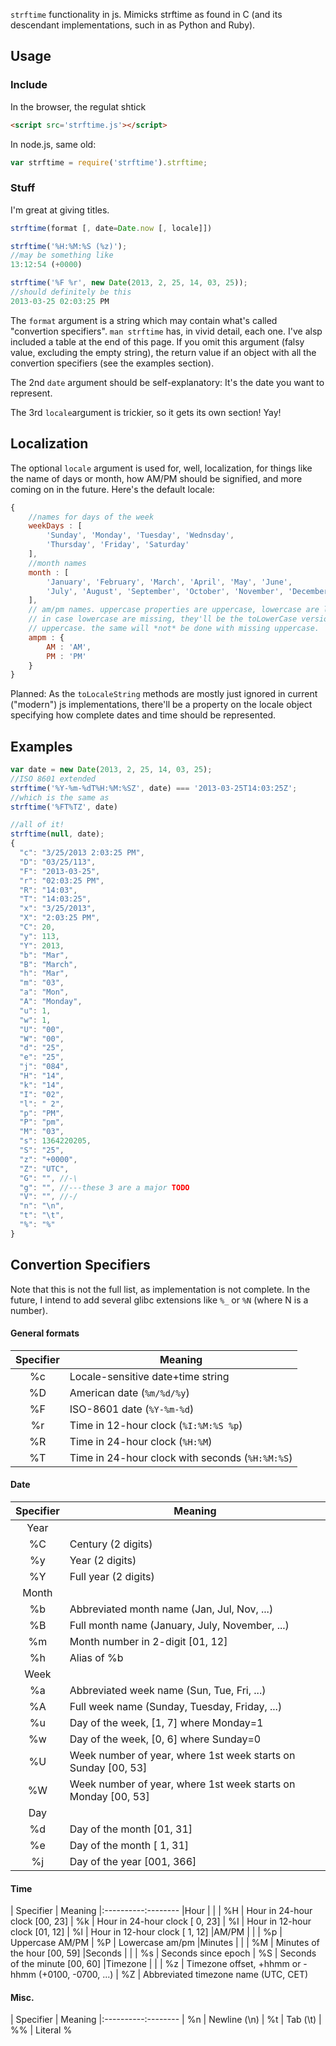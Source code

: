 `strftime` functionality in js. Mimicks strftime as found in C (and its descendant implementations, such in as Python and Ruby).

## Usage

### Include
In the browser, the regulat shtick

```html
<script src='strftime.js'></script>
```

In node.js, same old:

```javascript
var strftime = require('strftime').strftime;
```

### Stuff
I'm great at giving titles.

```javascript
strftime(format [, date=Date.now [, locale]])

strftime('%H:%M:%S (%z)');
//may be something like
13:12:54 (+0000)

strftime('%F %r', new Date(2013, 2, 25, 14, 03, 25));
//should definitely be this
2013-03-25 02:03:25 PM
```

The `format` argument is a string which may contain what's called "convertion specifiers". `man strftime` has, in vivid detail, each one. I've alsp included a table at the end of this page. If you omit this argument (falsy value, excluding the empty string), the return value if an object with all the convertion specifiers (see the examples section).

The 2nd `date` argument should be self-explanatory: It's the date you want to represent.

The 3rd `locale`argument is trickier, so it gets its own section! Yay!

## Localization

The optional `locale` argument is used for, well, localization, for things like the name of days or month, how AM/PM should be signified, and more coming on in the future. Here's the default locale:

```javascript
{
    //names for days of the week
	weekDays : [
		'Sunday', 'Monday', 'Tuesday', 'Wednsday',
		'Thursday', 'Friday', 'Saturday'
	],
	//month names
	month : [
		'January', 'February', 'March', 'April', 'May', 'June',
		'July', 'August', 'September', 'October', 'November', 'December'
	],
	// am/pm names. uppercase properties are uppercase, lowercase are lowercase.
	// in case lowercase are missing, they'll be the toLowerCase versions of the
	// uppercase. the same will *not* be done with missing uppercase.
	ampm : {
		AM : 'AM',
		PM : 'PM'
	}
}
```

Planned: As the `toLocaleString` methods are mostly just ignored in current ("modern") js implementations, there'll be a property on the locale object specifying how complete dates and time should be represented.

## Examples

```javascript
var date = new Date(2013, 2, 25, 14, 03, 25);
//ISO 8601 extended
strftime('%Y-%m-%dT%H:%M:%SZ', date) === '2013-03-25T14:03:25Z';
//which is the same as
strftime('%FT%TZ', date)

//all of it!
strftime(null, date);
{
  "c": "3/25/2013 2:03:25 PM",
  "D": "03/25/113",
  "F": "2013-03-25",
  "r": "02:03:25 PM",
  "R": "14:03",
  "T": "14:03:25",
  "x": "3/25/2013",
  "X": "2:03:25 PM",
  "C": 20,
  "y": 113,
  "Y": 2013,
  "b": "Mar",
  "B": "March",
  "h": "Mar",
  "m": "03",
  "a": "Mon",
  "A": "Monday",
  "u": 1,
  "w": 1,
  "U": "00",
  "W": "00",
  "d": "25",
  "e": "25",
  "j": "084",
  "H": "14",
  "k": "14",
  "I": "02",
  "l": " 2",
  "p": "PM",
  "P": "pm",
  "M": "03",
  "s": 1364220205,
  "S": "25",
  "z": "+0000",
  "Z": "UTC",
  "G": "", //-\
  "g": "", //---these 3 are a major TODO
  "V": "", //-/
  "n": "\n",
  "t": "\t",
  "%": "%"
}
```

## Convertion Specifiers

Note that this is not the full list, as implementation is not complete. In the future, I intend to add several glibc extensions like `%_` or `%N` (where N is a number).

#### General formats

| Specifier | Meaning
|:---------:|---------
| %c        | Locale-sensitive date+time string
| %D        | American date (`%m/%d/%y`)
| %F        | ISO-8601 date (`%Y-%m-%d`)
| %r        | Time in 12-hour clock (`%I:%M:%S %p`)
| %R        | Time in 24-hour clock (`%H:%M`)
| %T        | Time in 24-hour clock with seconds (`%H:%M:%S`)

#### Date

| Specifier | Meaning
|:---------:|---------
|Year       | |
| %C        | Century (2 digits)
| %y        | Year (2 digits)
| %Y        | Full year (2 digits)
|Month      | |
| %b        | Abbreviated month name (Jan, Jul, Nov, ...)
| %B        | Full month name (January, July, November, ...)
| %m        | Month number in 2-digit [01, 12]
| %h        | Alias of %b
|Week       | |
| %a        | Abbreviated week name (Sun, Tue, Fri, ...)
| %A        | Full week name (Sunday, Tuesday, Friday, ...)
| %u        | Day of the week, [1, 7] where Monday=1
| %w        | Day of the week, [0, 6] where Sunday=0
| %U        | Week number of year, where 1st week starts on Sunday [00, 53]
| %W        | Week number of year, where 1st week starts on Monday [00, 53]
|Day        |
| %d        | Day of the month [01, 31]
| %e        | Day of the month [ 1, 31]
| %j        | Day of the year [001, 366]

#### Time

| Specifier | Meaning
|:----------:--------
|Hour       | |
| %H        | Hour in 24-hour clock [00, 23]
| %k        | Hour in 24-hour clock [ 0, 23]
| %I        | Hour in 12-hour clock [01, 12]
| %l        | Hour in 12-hour clock [ 1, 12]
|AM/PM      | |
| %p        | Uppercase AM/PM
| %P        | Lowercase am/pm
|Minutes    | |
| %M        | Minutes of the hour [00, 59]
|Seconds    | |
| %s        | Seconds since epoch
| %S        | Seconds of the minute [00, 60]
|Timezone   | |
| %z        | Timezone offset, +hhmm or -hhmm (+0100, -0700, ...)
| %Z        | Abbreviated timezone name (UTC, CET)

#### Misc.

| Specifier | Meaning
|:----------:--------
| %n        | Newline (\n)
| %t        | Tab (\t)
| %%        | Literal %
